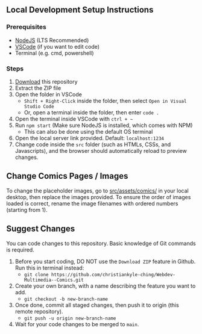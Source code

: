 ## Local Development Setup Instructions

### Prerequisites
- [NodeJS](https://nodejs.org/en/) (LTS Recommended)
- [VSCode](https://code.visualstudio.com/download) (if you want to edit code)
- Terminal (e.g. cmd, powershell)

### Steps
1. <a href="https://github.com/christiankyle-ching/Webdev-Multimedia--Comics/archive/main.zip" download>Download</a> this repository
2. Extract the ZIP file
3. Open the folder in VSCode
    - `Shift + Right-Click` inside the folder, then select `Open in Visual Studio Code`
    - Or, open a terminal inside the folder, then enter `code .`
4. Open the terminal inside VSCode with `ctrl + ~`
5. Run `npm start` (Make sure NodeJS is installed, which comes with NPM)
    - This can also be done using the default OS terminal
6. Open the local server link provided. Default: `localhost:1234`
7. Change code inside the `src` folder (such as HTMLs, CSSs, and Javascripts), and the browser should automatically reload to preview changes.

## Change Comics Pages / Images
To change the placeholder images, go to [src/assets/comics/](src/assets/comics/) in your local desktop, then replace the images provided. To ensure the order of images loaded is correct, rename the image filenames with ordered numbers (starting from 1).

## Suggest Changes
You can code changes to this repository. Basic knowledge of Git commands is required.
1. Before you start coding, DO NOT use the `Download ZIP` feature in Github. Run this in terminal instead:
    - `git clone https://github.com/christiankyle-ching/Webdev-Multimedia--Comics.git`
2. Create your own branch, with a name describing the feature you want to add.
    - `git checkout -b new-branch-name`
3. Once done, commit all staged changes, then push it to origin (this remote repository).
    - `git push -u origin new-branch-name`
4. Wait for your code changes to be merged to `main`.